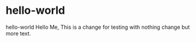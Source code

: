 # hello-world
hello-world
Hello Me,
This is a change for testing with nothing change but more text.

